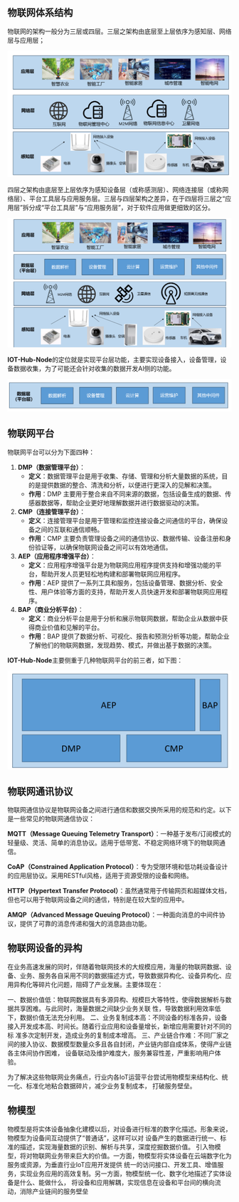 
## 物联网体系结构

物联网的架构一般分为三层或四层。三层之架构由底层至上层依序为感知层、网络层与应用层；

![](attachments/Pasted%20image%2020240313160027.png)


四层之架构由底层至上层依序为感知设备层（或称感测层）、网络连接层（或称网络层）、平台工具层与应用服务层。三层与四层架构之差异，在于四层将三层之“应用层”拆分成“平台工具层”与“应用服务层”，对于软件应用做更细致的区分。

![](attachments/Pasted%20image%2020240313161251.png)

**IOT-Hub-Node**的定位就是实现平台层功能，主要实现设备接入，设备管理，设备数据收集，为了可能还会针对收集的数据开发AI侧的功能。

![](attachments/Pasted%20image%2020240313162638.png)


## 物联网平台


物联网平台可以分为下面四种：

1. **DMP（数据管理平台）**：
    - **定义**：数据管理平台是用于收集、存储、管理和分析大量数据的系统，目的是提供数据的整合、清洗和分析，以便进行更深入的见解和决策。
    - **作用**：DMP 主要用于整合来自不同来源的数据，包括设备生成的数据、传感器数据等，帮助企业更好地理解数据并进行数据驱动的决策。
2. **CMP（连接管理平台）**：
    - **定义**：连接管理平台是用于管理和监控连接设备之间通信的平台，确保设备之间的互联和通信顺畅。
    - **作用**：CMP 主要负责管理设备之间的通信协议、数据传输、设备注册和身份验证等，以确保物联网设备之间可以有效地通信。
3. **AEP（应用程序增强平台）**：
    - **定义**：应用程序增强平台是为物联网应用程序提供支持和增强功能的平台，帮助开发人员更轻松地构建和部署物联网应用程序。
    - **作用**：AEP 提供了一系列工具和服务，包括设备管理、数据分析、安全性、用户体验等方面的支持，帮助开发人员快速开发和部署物联网应用程序。
4. **BAP（商业分析平台）**：
    - **定义**：商业分析平台是用于分析和展示物联网数据，帮助企业从数据中获得商业价值和见解的平台。
    - **作用**：BAP 提供了数据分析、可视化、报告和预测分析等功能，帮助企业了解他们的物联网数据，发现趋势、模式，并做出基于数据的决策。

**IOT-Hub-Node**主要侧重于几种物联网平台的前三者，如下图：

![](attachments/Pasted%20image%2020240313162920.png)

## 物联网通讯协议

物联网通信协议是物联网设备之间进行通信和数据交换所采用的规范和约定。以下是一些常见的物联网通信协议：

**MQTT（Message Queuing Telemetry Transport）**：一种基于发布/订阅模式的轻量级、灵活、简单的消息协议。适用于低带宽、不稳定网络环境下的物联网通信。

**CoAP（Constrained Application Protocol）**：专为受限环境和低功耗设备设计的应用层协议。采用RESTful风格，适用于资源受限的设备和网络。

**HTTP（Hypertext Transfer Protocol）**：虽然通常用于传输网页和超媒体文档，但也可以用于物联网设备之间的通信，特别是在较大型的应用中。

**AMQP（Advanced Message Queuing Protocol）**：一种面向消息的中间件协议，提供了可靠的消息传递和强大的消息路由功能。

## 物联网设备的异构

在业务高速发展的同时，伴随着物联网技术的大规模应用，海量的物联网数据、设备、业务、服务各自采用不同的数据描述方式，导致数据异构化、设备异构化、应用异构化等碎片化问题，阻碍了产业发展。主要体现在：

一、数据价值低：物联网数据具有多源异构、规模巨大等特性，使得数据解析与数据共享困难。与此同时，海量数据之间缺少业务关联 性，导致数据利用效率低下，数据价值无法充分利用。 
二、业务复制成本高：不同设备的标准各异，设备接入开发成本高、时间长。随着行业应用和设备量增长，新增应用需要针对不同的标 准多次定制开发，造成业务的复制成本增高。 
三、产业链合作难：不同厂家之间的接入协议、数据模型数量众多且各自封闭，产业链内部自成体系，使得产业链各主体间协作困难， 设备联动及维护难度大，服务兼容性差，严重影响用户体验。

为了解决这些物联网业务痛点，行业内各IoT运营平台尝试用物模型来结构化、统一化、标准化地粘合数据碎片，减少业务复制成本， 打破服务壁垒。


## 物模型

物模型是将实体设备抽象化建模以后，对设备进行标准的数字化描述。形象来说，物模型为设备间互动提供了“普通话”，这样可以对 设备产生的数据进行统一、标准的描述，实现海量数据的识别、解析与共享，深度挖掘数据价值。 引入物模型，将对物联网业务带来巨大的价值。一方面，物模型将实体设备在云端数字化为服务或资源，为垂直行业IoT应用开发提供 统一的访问接口、开发工具、增值服务，实现业务应用的高效复制。另一方面，物模型统一化、数字化地描述了实体设备是什么、能做什么， 将设备和应用解耦，实现信息在设备和平台间的横向流动，消除产业链间的服务壁垒






